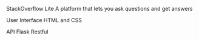 StackOverflow Lite
A platform that lets you ask questions and get answers

User Interface
HTML and CSS

API
Flask Restful

